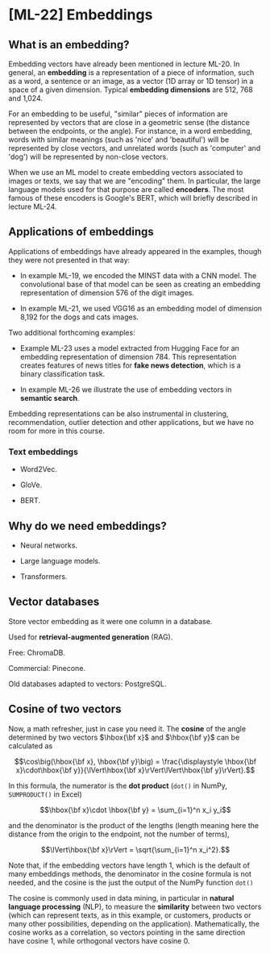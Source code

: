 # [ML-22] Embeddings

## What is an embedding?

Embedding vectors have already been mentioned in lecture ML-20. In general, an **embedding** is a representation of a piece of information, such as a word, a sentence or an image, as a vector (1D array or 1D tensor) in a space of a given dimension. Typical **embedding dimensions** are 512, 768 and 1,024.

For an embedding to be useful, "similar" pieces of information are represented by vectors that are close in a geometric sense (the distance between the endpoints, or the angle). For instance, in a word embedding, words with similar meanings (such as 'nice' and 'beautiful') will be represented by close vectors, and unrelated words (such as 'computer' and 'dog') will be represented by non-close vectors.

When we use an ML model to create embedding vectors associated to images or texts, we say that we are "encoding" them. In particular, the large language models used for that purpose are called **encoders**. The most famous of these encoders is Google's BERT, which will briefly described in lecture ML-24.

## Applications of embeddings

Applications of embeddings have already appeared in the examples, though they were not presented in that way:

* In example ML-19, we encoded the MINST data with a CNN model. The convolutional base of that model can be seen as creating an embedding representation of dimension 576 of the digit images.

* In example ML-21, we used VGG16 as an embedding model of dimension 8,192 for the dogs and cats images.

Two additional forthcoming examples:

* Example ML-23 uses a model extracted from Hugging Face for an embedding representation of dimension 784. This representation creates features of news titles for **fake news detection**, which is a binary classification task. 

* In example ML-26 we illustrate the use of embedding vectors in **semantic search**.

Embedding representations can be also instrumental in clustering, recommendation, outlier detection and other applications, but we have no room for more in this course.

### Text embeddings

- Word2Vec.

- GloVe.

- BERT.

## Why do we need embeddings?

- Neural networks.

- Large language models.

- Transformers.

## Vector databases

Store vector embedding as it were one column in a database.

Used for **retrieval-augmented generation** (RAG).

Free: ChromaDB.

Commercial: Pinecone.

Old databases adapted to vectors: PostgreSQL.

## Cosine of two vectors

Now, a math refresher, just in case you need it. The **cosine** of the angle determined by two vectors $\hbox{\bf x}$ and $\hbox{\bf y}$ can be calculated as

$$\cos\big(\hbox{\bf x}, \hbox{\bf y}\big) = \frac{\displaystyle \hbox{\bf x}\cdot\hbox{\bf y}}{\lVert\hbox{\bf x}\rVert\lVert\hbox{\bf y}\rVert}.$$

In this formula, the numerator is the **dot product** (`dot()` in NumPy, `SUMPRODUCT()` in Excel) 

$$\hbox{\bf x}\cdot \hbox{\bf y} = \sum_{i=1}^n x_i y_i$$

and the denominator is the product of the lengths (length meaning here the distance from the origin to the endpoint, not the number of terms),

$$\lVert\hbox{\bf x}\rVert = \sqrt{\sum_{i=1}^n x_i^2}.$$

Note that, if the embedding vectors have length 1, which is the default of many embeddings methods, the denominator in the cosine formula is not needed, and the cosine is the just the output of the NumPy function `dot()`

The cosine is commonly used in data mining, in particular in **natural language processing** (NLP), to measure the **similarity** between two vectors (which can represent texts, as in this example, or customers, products or many other possibilities, depending on the application). Mathematically, the cosine works as a correlation, so vectors pointing in the same direction have cosine 1, while orthogonal vectors have cosine 0. 

